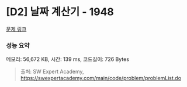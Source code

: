 # [D2] 날짜 계산기 - 1948 

[문제 링크](https://swexpertacademy.com/main/code/problem/problemDetail.do?contestProbId=AV5PnnU6AOsDFAUq) 

### 성능 요약

메모리: 56,672 KB, 시간: 139 ms, 코드길이: 726 Bytes



> 출처: SW Expert Academy, https://swexpertacademy.com/main/code/problem/problemList.do